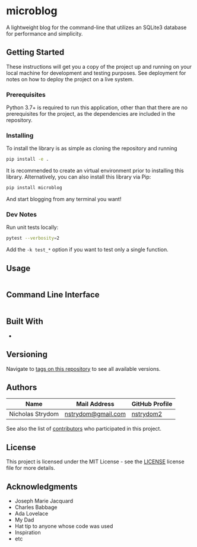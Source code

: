 # microblog
A lightweight blog for the command-line that utilizes an SQLite3 database for performance and simplicity.

## Getting Started

These instructions will get you a copy of the project up and running on your local
machine for development and testing purposes. See deployment for notes on how to
deploy the project on a live system.

### Prerequisites

Python 3.7+ is required to run this application, other than that there are no
prerequisites for the project, as the dependencies are included in the repository.

### Installing

To install the library is as simple as cloning the repository and running

```bash
pip install -e .
```

It is recommended to create an virtual environment prior to installing this library.
Alternatively, you can also install this library via Pip:

```bash
pip install microblog
```

And start blogging from any terminal you want!

### Dev Notes

Run unit tests locally:

```bash
pytest --verbosity=2
```

Add the `-k test_*` option if you want to test only a single function.

## Usage

```python
```


## Command Line Interface

```bash
```

## Built With

* 

## Versioning

Navigate to [tags on this repository](https://github.com/nstrydom2/microblog/tags)
to see all available versions.

## Authors

| Name             | Mail Address                | GitHub Profile                                |
|------------------|-----------------------------|-----------------------------------------------|
| Nicholas Strydom | nstrydom@gmail.com          | [nstrydom2](https://github.com/nstrydom2)     |

See also the list of [contributors](https://github.com/nstrydom2/microblog/contributors)
who participated in this project.

## License

This project is licensed under the MIT License - see the [LICENSE](LICENSE)
license file for more details.

## Acknowledgments

* Joseph Marie Jacquard
* Charles Babbage
* Ada Lovelace
* My Dad
* Hat tip to anyone whose code was used
* Inspiration
* etc
